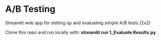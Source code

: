 # A/B Testing
Streamlit web app for setting up and evaluating simple A/B tests (2x2)

Clone this repo and run locally with: **streamlit run 1_Evaluate Results.py**
